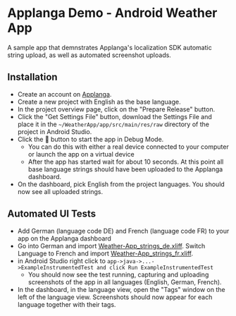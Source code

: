 # Applanga Demo - Android Weather App

A sample app that demnstrates Applanga's localization SDK automatic string upload, as well as automated screenshot uploads.

## Installation

 * Create an account on [Applanga](https://dashboard.applanga.com/#!/login).
 * Create a new project with English as the base language.
 * In the project overview page, click on the "Prepare Release" button. 
 * Click the "Get Settings File" button, download the Settings File and place it in the ```~/WeatherApp/app/src/main/res/raw``` directory of the project in Android Studio.
 * Click the 🐞 button to start the app in Debug Mode.
   * You can do this with either a real device connected to your computer or launch the app on a virtual device
   * After the app has started wait for about 10 seconds. At this point all base language strings should have been uploaded to the Applanga dashboard.
 * On the dashboard, pick English from the project languages. You should now see all uploaded strings.

## Automated UI Tests

 * Add German (language code DE) and French (language code FR) to your app on the Applanga dashboard
 * Go into German and import [Weather-App_strings_de.xliff](https://github.com/applanga/Sample-Apps/blob/android-app/Android/Weather-App_strings_de.xliff). Switch Language to French and import [Weather-App_strings_fr.xliff](https://github.com/applanga/Sample-Apps/blob/android-app/Android/Weather-App_strings_fr.xliff).
 * in Android Studio right click to ```app->java->...->ExampleInstrumentedTest and click Run ExampleInstrumentedTest```
    * You should now see the test running, capturing and uploading screenshots of the app in all languages (English, German, French).
 * In the dashboard, in the language view, open the "Tags" window on the left of the language view. Screenshots should now appear for each language together with their tags.
